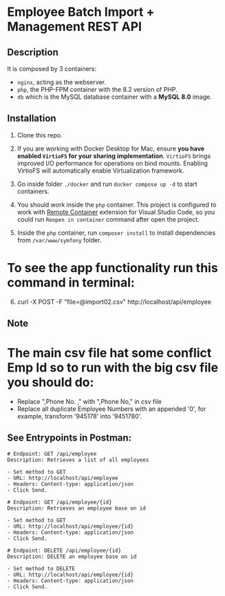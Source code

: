 # Employee Batch Import + Management REST API

## Description

It is composed by 3 containers:

- `nginx`, acting as the webserver.
- `php`, the PHP-FPM container with the 8.2 version of PHP.
- `db` which is the MySQL database container with a **MySQL 8.0** image.

## Installation

1. Clone this repo.

2. If you are working with Docker Desktop for Mac, ensure **you have enabled `VirtioFS` for your sharing implementation**. `VirtioFS` brings improved I/O performance for operations on bind mounts. Enabling VirtioFS will automatically enable Virtualization framework.

3. Go inside folder `./docker` and run `docker compose up -d` to start containers.

4. You should work inside the `php` container. This project is configured to work with [Remote Container](https://marketplace.visualstudio.com/items?itemName=ms-vscode-remote.remote-containers) extension for Visual Studio Code, so you could run `Reopen in container` command after open the project.

5. Inside the `php` container, run `composer install` to install dependencies from `/var/www/symfony` folder.


# To see the app functionality run this command in terminal:
6. curl -X POST -F "file=@import02.csv" http://localhost/api/employee


## Note
# The main csv file hat some conflict Emp Id so to run with the big csv file you should do:
 - Replace ",Phone No. ," with ",Phone No," in csv file
 - Replace all duplicate Employee Numbers with an appended '0', for example, transform '945178' into '9451780'.

## See Entrypoints in Postman:

    # Endpoint: GET /api/employee
    Description: Retrieves a list of all employees

    - Set method to GET
    - URL: http://localhost/api/employee
    - Headers: Content-type: application/json
    - Click Send.

    # Endpoint: GET /api/employee/{id}
    Description: Retrieves an employee base on id

    - Set method to GET
    - URL: http://localhost/api/employee/{id}
    - Headers: Content-type: application/json
    - Click Send.
 
    # Endpoint: DELETE /api/employee/{id}
    Description: DELETE an employee base on id

    - Set method to DELETE
    - URL: http://localhost/api/employee/{id}
    - Headers: Content-type: application/json
    - Click Send.
